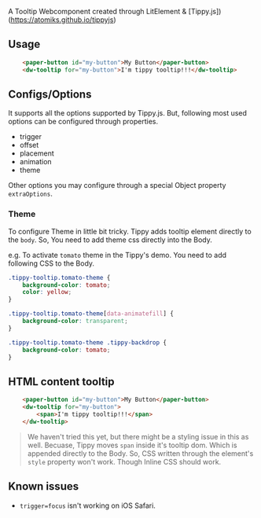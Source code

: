 A Tooltip Webcomponent created through LitElement &amp; [Tippy.js])(https://atomiks.github.io/tippyjs)

## Usage
```html
	<paper-button id="my-button">My Button</paper-button>
	<dw-tooltip for="my-button">I'm tippy tooltip!!!</dw-tooltip>
```

## Configs/Options
It supports all the options supported by Tippy.js. But, following most used options can be configured through properties.
- trigger
- offset
- placement
- animation
- theme

Other options you may configure through a special Object property `extraOptions`.

### Theme
To configure Theme in little bit tricky. Tippy adds tooltip element directly to the `body`. 
So, You need to add theme css directly into the Body.

e.g. To activate `tomato` theme in the Tippy's demo. You need to add following CSS to the Body.
```css
.tippy-tooltip.tomato-theme {
	background-color: tomato;
	color: yellow;
}

.tippy-tooltip.tomato-theme[data-animatefill] {
	background-color: transparent;
}

.tippy-tooltip.tomato-theme .tippy-backdrop {
	background-color: tomato;
}
```

## HTML content tooltip
```html
	<paper-button id="my-button">My Button</paper-button>
	<dw-tooltip for="my-button">
		<span>I'm tippy tooltip!!!</span>
	</dw-tooltip>
```

> We haven't tried this yet, but there might be a styling issue in this as well. 
> Becuase, Tippy moves `span` inside it's tooltip dom. Which is appended directly to the Body. 
> So, CSS written through the element's `style` property won't work. Though Inline CSS should work.


## Known issues
- `trigger=focus` isn't working on iOS Safari. 
